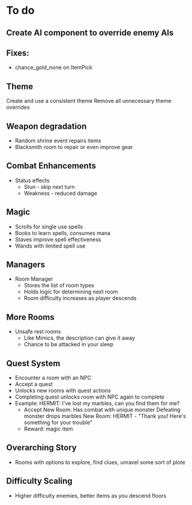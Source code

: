 # To do

## Create AI component to override enemy AIs

## Fixes:
- chance_gold_none on ItemPick

## Theme
Create and use a consistent theme
Remove all unnecessary theme overrides

## Weapon degradation
- Random shrine event repairs items
- Blacksmith room to repair or even improve gear

## Combat Enhancements
- Status effects
    - Stun - skip next turn
    - Weakness - reduced damage

## Magic
- Scrolls for single use spells
- Books to learn spells, consumes mana
- Staves improve spell effectiveness
- Wands with limited spell use

## Managers
- Room Manager
    - Stores the list of room types
    - Holds logic for determining next room
    - Room difficulty increases as player descends

## More Rooms
- Unsafe rest rooms
    - Like Mimics, the description can give it away
    - Chance to be attacked in your sleep

## Quest System
- Encounter a room with an NPC
- Accept a quest
- Unlocks new rooms with quest actions
- Completing quest unlocks room with NPC again to complete
- Example:
    HERMIT: I've lost my marbles, can you find them for me?
    - Accept
    New Room: Has combat with unique monster
        Defeating monster drops marbles
    New Room: HERMIT - "Thank you! Here's something for your trouble"
    - Reward: magic item

## Overarching Story
- Rooms with options to explore, find clues, unravel some sort of plote

## Difficulty Scaling
- Higher difficulty enemies, better items as you descend floors
